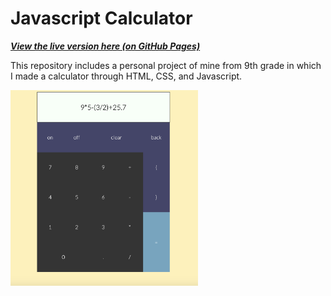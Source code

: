 # Javascript Calculator

<a href="https://ayushgarg-ag.github.io/Javascript-Calculator/" target="_blank"><i><b>View the live version here (on GitHub Pages)</i></b></a>

This repository includes a personal project of mine from 9th grade in which I made a calculator through HTML, CSS, and Javascript.

<img src="calculator.png" style="width: 300px;">
